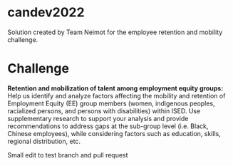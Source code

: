 # candev2022
Solution created by Team Neimot for the employee retention and mobility challenge.

# Challenge

**Retention and mobilization of talent among employment equity groups:** Help us identify and analyze factors affecting the mobility and retention of Employment Equity (EE) group members (women, indigenous peoples, racialized persons, and persons with disabilities) within ISED. Use supplementary research to support your analysis and provide recommendations to address gaps at the sub-group level (i.e. Black, Chinese employees), while considering factors such as education, skills, regional distribution, etc.

Small edit to test branch and pull request
